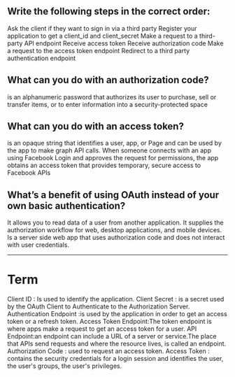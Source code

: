 ## Write the following steps in the correct order:
Ask the client if they want to sign in via a third party
Register your application to get a client_id and client_secret
Make a request to a third-party API endpoint
Receive access token
Receive authorization code
Make a request to the access token endpoint
Redirect to a third party authentication endpoint

## What can you do with an authorization code?
is an alphanumeric password that authorizes its user to purchase, sell or transfer items, or to enter information into a security-protected space

## What can you do with an access token?  
is an opaque string that identifies a user, app, or Page and can be used by the app to make graph API calls. When someone connects with an app using Facebook Login and approves the request for permissions, the app obtains an access token that provides temporary, secure access to Facebook APIs

## What’s a benefit of using OAuth instead of your own basic authentication?
It allows you to read data of a user from another application. It supplies the authorization workflow for web, desktop applications, and mobile devices. Is a server side web app that uses authorization code and does not interact with user credentials.

-----------------------------------------------------------------


# Term
Client ID : Is used to identify the application. 
Client Secret :  is a secret used by the OAuth Client to Authenticate to the Authorization Server. 
Authentication Endpoint :is used by the application in order to get an access token or a refresh token.
Access Token Endpoint:The token endpoint is where apps make a request to get an access token for a user.
API Endpoint:an endpoint can include a URL of a server or service.The place that APIs send requests and where the resource lives, is called an endpoint.
Authorization Code : used to request an access token.
Access Token : contains the security credentials for a login session and identifies the user, the user's groups, the user's privileges.
